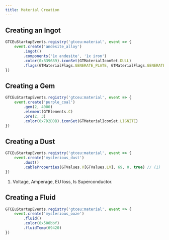 ```yaml
---
title: Material Creation
---
```



## Creating an Ingot

```js title="ingot.js"
GTCEuStartupEvents.registry('gtceu:material', event => {
    event.create('andesite_alloy')
        .ingot()
        .components('1x andesite', '1x iron')
        .color(0x839689).iconSet(GTMaterialIconSet.DULL)
        .flags(GTMaterialFlags.GENERATE_PLATE, GTMaterialFlags.GENERATE_GEAR, GTMaterialFlags.GENERATE_SMALL_GEAR)
})
```


## Creating a Gem


```js title="gem.js"
GTCEuStartupEvents.registry('gtceu:material', event => {
    event.create('purple_coal')
        .gem(2, 4000) 
        .element(GTElements.C) 
        .ore(2, 3) 
        .color(0x7D2DDB).iconSet(GTMaterialIconSet.LIGNITE)
})
```


## Creating a Dust


```js title="dust.js"
GTCEuStartupEvents.registry('gtceu:material', event => {
    event.create('mysterious_dust')
        .dust()
        .cableProperties(GTValues.V[GTValues.LV], 69, 0, true) // (1)
})
```

1. Voltage, Amperage, EU loss, Is Superconductor.


## Creating a Fluid


```js title="fluid.js"
GTCEuStartupEvents.registry('gtceu:material', event => {
    event.create('mysterious_ooze')
        .fluid()
        .color(0x500bbf)
        .fluidTemp(69420) 
})
```

